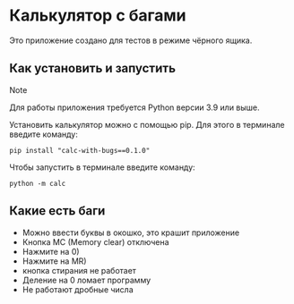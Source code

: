# Калькулятор с багами

Это приложение создано для тестов в режиме чёрного ящика.

## Как установить и запустить

> [!NOTE]
> Для работы приложения требуется Python версии 3.9 или выше.

Установить калькулятор можно с помощью pip. Для этого в терминале введите команду:
```shell
pip install "calc-with-bugs==0.1.0"
```

Чтобы запустить в терминале введите команду:

```shell
python -m calc
```

## Какие есть баги

- Можно ввести буквы в окошко, это крашит приложение
- Кнопка MC (Memory clear) отключена
- Нажмите на 0)
- Нажмите на MR)
- кнопка стирания не работает
- Деление на 0 ломает программу
- Не работают дробные числа